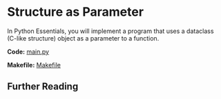# Structure as Parameter

In Python Essentials, you will implement a program that uses a dataclass (C-like structure) object as a parameter to a function.

**Code:** [main.py](main.py)

**Makefile:** [Makefile](Makefile)

## Further Reading
